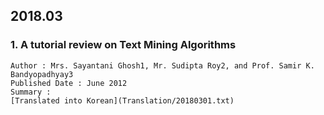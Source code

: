 ## 2018.03
### 1. A tutorial review on Text Mining Algorithms 
    Author : Mrs. Sayantani Ghosh1, Mr. Sudipta Roy2, and Prof. Samir K. Bandyopadhyay3
    Published Date : June 2012
    Summary :
    [Translated into Korean](Translation/20180301.txt)
    
